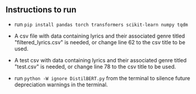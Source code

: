 ## Instructions to run
- run `pip install pandas torch transformers scikit-learn numpy tqdm`
- A csv file with data containing lyrics and their associated genre titled "filtered_lyrics.csv" is needed, or change line 62 to the csv title to be used. 
- A test csv with data containing lyrics and their associated genre titled "test.csv" is needed, or change line 78 to the csv title to be used.

- run `python -W ignore DistilBERT.py` from the terminal to silence future depreciation warnings in the terminal.